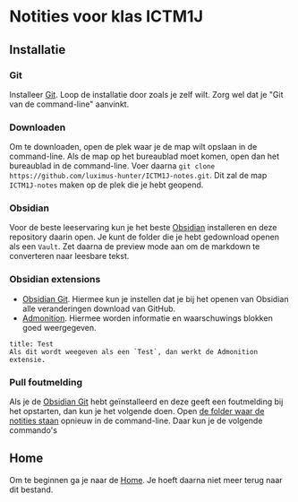 # Notities voor klas ICTM1J

## Installatie

### Git

Installeer [Git](https://git-scm.com/). Loop de installatie door zoals je zelf wilt. Zorg wel dat je "Git van de command-line" aanvinkt.

### Downloaden

Om te downloaden, open de plek waar je de map wilt opslaan in de command-line. Als de map op het bureaublad moet komen, open dan het bureaublad in de command-line. Voer daarna `git clone https://github.com/luximus-hunter/ICTM1J-notes.git`. Dit zal de map `ICTM1J-notes` maken op de plek die je hebt geopend.

### Obsidian

Voor de beste leeservaring kun je het beste [Obsidian](https://obsidian.md/) installeren en deze repository daarin open. Je kunt de folder die je hebt gedownload openen als een `Vault`. Zet daarna de preview mode aan om de markdown te converteren naar leesbare tekst.

### Obsidian extensions

- [Obsidian Git](https://github.com/denolehov/obsidian-git). Hiermee kun je instellen dat je bij het openen van Obsidian alle veranderingen download van GitHub.
- [Admonition](https://github.com/valentine195/obsidian-admonition). Hiermee worden informatie en waarschuwings blokken goed weergegeven.

```ad-bug
title: Test
Als dit wordt weegeven als een `Test`, dan werkt de Admonition extensie.
```

### Pull foutmelding

Als je de [Obsidian Git](#Obsidian%20extensions) hebt geïnstalleerd en deze geeft een foutmelding bij het opstarten, dan kun je het volgende doen. Open [de folder waar de notities staan](#Downloaden) opnieuw in de command-line. Daar kun je de volgende commando's 

## Home

Om te beginnen ga je naar de [Home](Home.md). Je hoeft daarna niet meer terug naar dit bestand.
